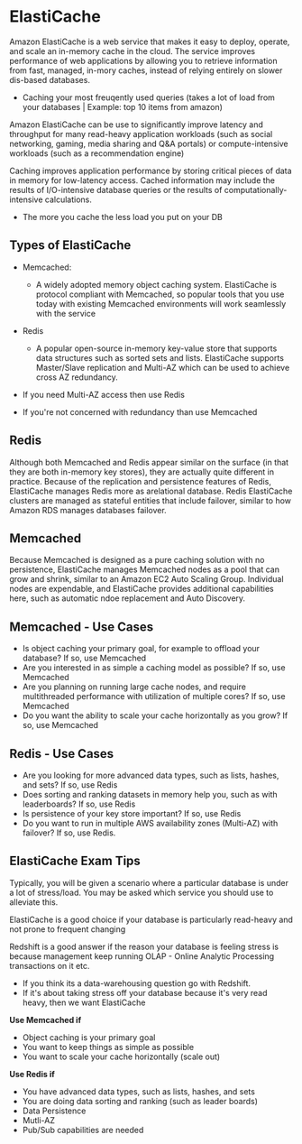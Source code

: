 # ElastiCache

Amazon ElastiCache is a web service that makes it easy to deploy, operate, and scale an in-memory cache in the cloud. The service improves performance of web applications by allowing you to retrieve information from fast, managed, in-mory caches, instead of relying entirely on slower dis-based databases.

- Caching your most freuqently used queries (takes a lot of load from your databases | Example: top 10 items from amazon)

Amazon ElastiCache can be use to significantly improve latency and throughput for many read-heavy application workloads (such as social networking, gaming, media sharing and Q&A portals) or compute-intensive workloads (such as a recommendation engine)

Caching improves application performance by storing critical pieces of data in memory for low-latency access. Cached information may include the results of I/O-intensive database queries or the results of computationally-intensive calculations.


- The more you cache the less load you put on your DB

## Types of ElastiCache
- Memcached:
    - A widely adopted memory object caching system. ElastiCache is protocol compliant with Memcached, so popular tools that you use today with existing Memcached environments will work seamlessly with the service
 
- Redis
    - A popular open-source in-memory key-value store that supports data structures such as sorted sets and lists. ElastiCache supports Master/Slave replication and Multi-AZ which can be used to achieve cross AZ redundancy.
    
- If you need Multi-AZ access then use Redis
- If you're not concerned with redundancy than use Memcached


## Redis
Although both Memcached and Redis appear similar on the surface (in that they are both in-memory key stores), they are actually quite different in practice. Because of the replication and persistence features of Redis, ElastiCache manages Redis more as arelational database. Redis ElastiCache clusters are managed as stateful entities that include failover, similar to how Amazon RDS manages databases failover.
 
## Memcached
Because Memcached is designed as a pure caching solution with no persistence, ElastiCache manages Memcached nodes as a pool that can grow and shrink, similar to an Amazon EC2 Auto Scaling Group. Individual nodes are expendable, and ElastiCache provides additional capabilities here, such as automatic ndoe replacement and Auto Discovery. 

## Memcached - Use Cases
- Is object caching your primary goal, for example to offload your database? If so, use Memcached
- Are you interested in as simple a caching model as possible? If so, use Memcached
- Are you planning on running large cache nodes, and require multithreaded performance with utilization of multiple cores? If so, use Memcached
- Do you want the ability to scale your cache horizontally as you grow? If so, use Memcached

## Redis - Use Cases
- Are you looking for more advanced data types, such as lists, hashes, and sets? If so, use Redis
- Does sorting and ranking datasets in memory help you, such as with leaderboards? If so, use Redis
- Is persistence of your key store important? If so, use Redis
- Do you want to run in multiple AWS availability zones (Multi-AZ) with failover? If so, use Redis.


## ElastiCache Exam Tips
Typically, you will be given a scenario where a particular database is under a lot of stress/load. You may be asked which service you should use to alleviate this.

ElastiCache is a good choice if your database is particularly read-heavy and not prone to frequent changing

Redshift is a good answer if the reason your database is feeling stress is because management keep running OLAP - Online Analytic Processing transactions on it etc.


- If you think its a data-warehousing question go with Redshift.
- If it's about taking stress off your database because it's very read heavy, then we want ElastiCache


**Use Memcached if**
- Object caching is your primary goal
- You want to keep things as simple as possible
- You want to scale your cache horizontally (scale out)

**Use Redis if**
- You have advanced data types, such as lists, hashes, and sets
- You are doing data sorting and ranking (such as leader boards)
- Data Persistence
- Mutli-AZ
- Pub/Sub capabilities are needed